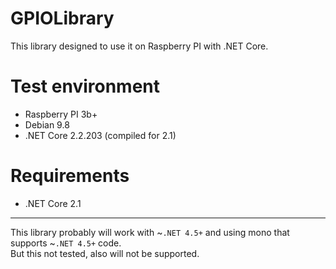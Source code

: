 # GPIOLibrary
This library designed to use it on Raspberry PI with .NET Core.

# Test environment
- Raspberry PI 3b+
- Debian 9.8
- .NET Core 2.2.203 (compiled for 2.1)

# Requirements
- .NET Core 2.1

---
This library probably will work with ~`.NET 4.5+` and using mono that supports ~`.NET 4.5+` code.  
But this not tested, also will not be supported.